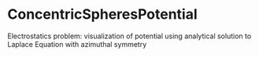 # ConcentricSpheresPotential
Electrostatics problem: visualization of potential using analytical solution to Laplace Equation with azimuthal symmetry 
